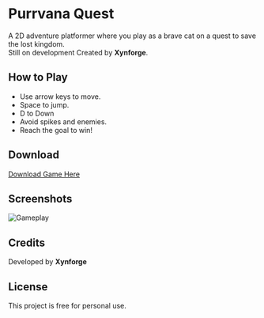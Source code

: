 # Purrvana Quest 
A 2D adventure platformer where you play as a brave cat on a quest to save the lost kingdom.  
Still on development
Created by **Xynforge**.

## How to Play
- Use arrow keys to move.
- Space to jump.
- D to Down
- Avoid spikes and enemies.
- Reach the goal to win!

## Download
[Download Game Here](https://drive.google.com/file/d/1cpVNPGRvK38ZNRKavctJYZL7w5jUs8xB/view?usp=sharing)

## Screenshots
![Gameplay](screenshot.png)

## Credits
Developed by **Xynforge**  

## License
This project is free for personal use.

